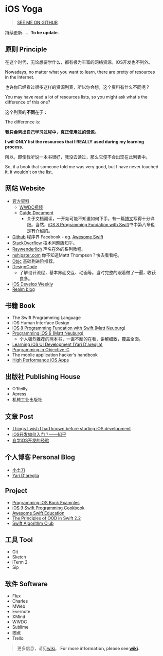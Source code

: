 # iOS Yoga

>[SEE ME ON GITHUB](https://github.com/yogayu/iosYoga)

持续更新......
**To be update.**

## 原则 Principle

在这个时代，无论想要学什么，都有极为丰富的网络资源。iOS开发也不列外。

Nowadays, no matter what you want to learn, there are pretty of resources in the Internet.

也许你已经看过很多这样的资源列表，所以你会想，这个资料有什么不同呢？

You may have read a lot of resources lists, so you might ask what's the difference of this one? 

这个列表的**不同**在于：

The difference is:

**我只会列出自己学习过程中，真正使用过的资源。**

**I will ONLY list the resources that I REALLY used during my learning process.**

所以，即使我听说一本书很好，我没去读过，那么它便不会出现在此列表中。

So, if a book that someone told me was very good, but I have never touched it, it wouldn't on the list.

## 网站 Website


- [官方资料](http://www.developer.apple.com/)
	- [WWDC视频](https://developer.apple.com/videos/wwdc2016)
	- [Guide Document](https://developer.apple.com/library/prerelease/content/navigation/)
		- 关于文档阅读，一开始可能不知道如何下手。有一篇[博文](http://ourcoders.com/thread/show/117/)写得十分详细。当然，[iOS 8 Programming Fundation with Swift](http://www.oreilly.com/pub/au/249)书中第八章也是有介绍的。
- [Github](http://github.com) 程序界 Facebook
	  - eg. [Awesome Swift ](https://github.com/matteocrippa/awesome-swift)
- [StackOverflow](http://www.stackoverflow.com/) 技术问题版知乎。
- [Raywenderlich](http://www.raywenderlich.com/) 声名在外的系列教程。
- [nshipster.com](http://nshipster.com/) 你不知道Mattt Thompson？快去看看吧。
- [Objc](https://www.objc.io/)  基础到进阶推荐。
- [DesignCode](https://designcode.io/) 
	- 了解设计流程，基本界面交互、动画等。当时完整的跟着做了一遍，收获良多。
- [iOS Develop Weekly](https://iosdevweekly.com/)
- [Realm blog](https://realm.io/news/)

## 书籍 Book

- The Swift Programming Language
- iOS Human Interface Design
- [iOS 8 Programming Fundation with Swift (Matt Neuburg)](http://shop.oreilly.com/product/0636920044345.do?sortby=publicationDate)
- [Programming iOS 9 (Matt Neuburg)](http://shop.oreilly.com/product/0636920044352.do?sortby=publicationDate)
	- 个人强烈推荐的两本书，一直不断的在看，讲解细致，覆盖全面。
- [Learning iOS UI Development (Yari D'areglia)](https://www.packtpub.com/application-development/learning-ios-ui-development)
- [Programming in Objective-C](https://www.amazon.com/Programming-Objective-C-6th-Developers-Library/dp/0321967607)
- The moblie application hacker's handbook
- [High Performance iOS Apps](https://book.douban.com/subject/26588596/)

## 出版社 Publishing House

- O'Reilly
- Apress
- 机械工业出版社

## 文章 Post

- [Things I wish I had known before starting iOS development](https://medium.com/ios-os-x-development/things-i-wish-i-had-known-before-starting-ios-development-part-1-421a05e8447e#.91ras6ora)
- [iOS开发如何入门？——知乎](https://www.zhihu.com/question/20264108/answer/30263999)
- [自学iOS开发的经验](http://limboy.me/ios/2014/12/31/learning-ios.html)

## 个人博客 Personal Blog

- [小土刀](http://wdxtub.com)
- [Yari D'areglia](http://www.thinkandbuild.it)

## Project

- [Programming iOS Book Examples](https://github.com/mattneub/Programming-iOS-Book-Examples)
- [iOS 9 Swift Programming Cookbook](https://github.com/vandadnp/iOS-9-Swift-Programming-Cookbook)
- [Awesome Swift Education](https://github.com/hsavit1/Awesome-Swift-Education)
- [The Principles of OOD in Swift 2.2](https://github.com/ochococo/OOD-Principles-In-Swift)
- [Swift Algorithm Club](https://github.com/raywenderlich/swift-algorithm-club)

## 工具 Tool

- Git
- Sketch
- iTerm 2
- Sip

## 软件 Software

- Flux
- Charles
- MWeb
- Evernote
- XMind
- WWDC
- Sublime 
- 圈点
- Trello

>更多信息，请见[wiki](https://github.com/Yogayu/iOSYoga/wiki)。
**For more information, please see [wiki](https://github.com/Yogayu/iOSYoga/wiki)**.
